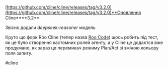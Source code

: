 <!--
date: 2025-01-22T12:04:09
-->

 [https://github.com/cline/cline/releases/tag/v3.2.0](https://github.com/cline/cline/releases/tag/v3.2.0)**Оновлення Cline****3.2**

Звісно додали _deepseek-reasoner_ модель

Круто що форк Roo Cline (тепер назва  [Roo Code](https://github.com/RooVetGit/Roo-Code)) щось робить під тест, як це було створення кастомних ролей агенту, а у Cline це додаєтся вже продумано, як зараз це перемикач режиму Plan/Act зі зміною кольору поля запиту.


 #cline